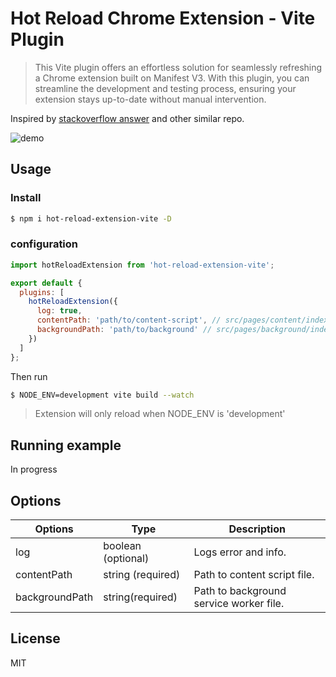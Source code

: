 # Hot Reload Chrome Extension - Vite Plugin

> This Vite plugin offers an effortless solution for seamlessly refreshing a Chrome extension built on Manifest V3. With this plugin, you can streamline the development and testing process, ensuring your extension stays up-to-date without manual intervention.

Inspired by [stackoverflow answer](https://stackoverflow.com/a/65485938/7135342) and other similar repo.

![demo](https://raw.githubusercontent.com/isaurssaurav/hot-reload-extension-vite/main/demo/demo.png)

## Usage

### Install

```bash
$ npm i hot-reload-extension-vite -D
```

### configuration

```js
import hotReloadExtension from 'hot-reload-extension-vite';

export default {
  plugins: [
    hotReloadExtension({
      log: true,
      contentPath: 'path/to/content-script', // src/pages/content/index.ts
      backgroundPath: 'path/to/background' // src/pages/background/index.ts
    })
  ]
};
```

Then run

```bash
$ NODE_ENV=development vite build --watch
```

> Extension will only reload when NODE_ENV is 'development'

## Running example

In progress

## Options

| Options        | Type               | Description                             |
| -------------- | ------------------ | --------------------------------------- |
| log            | boolean (optional) | Logs error and info.                    |
| contentPath    | string (required)  | Path to content script file.            |
| backgroundPath | string(required)   | Path to background service worker file. |

## License

MIT
